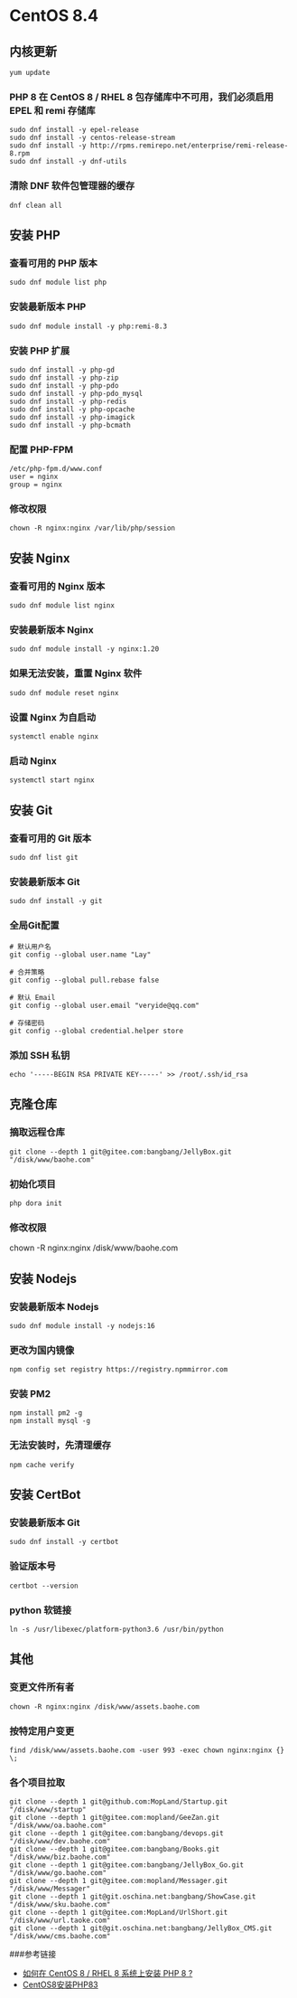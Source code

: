 
# CentOS 8.4

## 内核更新
	yum update

### PHP 8 在 CentOS 8 / RHEL 8 包存储库中不可用，我们必须启用 EPEL 和 remi 存储库
	sudo dnf install -y epel-release
	sudo dnf install -y centos-release-stream
	sudo dnf install -y http://rpms.remirepo.net/enterprise/remi-release-8.rpm
	sudo dnf install -y dnf-utils

### 清除 DNF 软件包管理器的缓存
	dnf clean all

## 安装 PHP

### 查看可用的 PHP 版本
	sudo dnf module list php

### 安装最新版本 PHP
	sudo dnf module install -y php:remi-8.3

### 安装 PHP 扩展
	sudo dnf install -y php-gd
	sudo dnf install -y php-zip
	sudo dnf install -y php-pdo
	sudo dnf install -y php-pdo_mysql
	sudo dnf install -y php-redis
	sudo dnf install -y php-opcache
	sudo dnf install -y php-imagick
	sudo dnf install -y php-bcmath

### 配置 PHP-FPM
	/etc/php-fpm.d/www.conf
	user = nginx
	group = nginx

### 修改权限
	chown -R nginx:nginx /var/lib/php/session

## 安装 Nginx

### 查看可用的 Nginx 版本
	sudo dnf module list nginx

### 安装最新版本 Nginx
	sudo dnf module install -y nginx:1.20

### 如果无法安装，重置 Nginx 软件
	sudo dnf module reset nginx

### 设置 Nginx 为自启动
	systemctl enable nginx

### 启动 Nginx
	systemctl start nginx

## 安装 Git

### 查看可用的 Git 版本
	sudo dnf list git

### 安装最新版本 Git
	sudo dnf install -y git

### 全局Git配置
	# 默认用户名
	git config --global user.name "Lay"

	# 合并策略
	git config --global pull.rebase false
	
	# 默认 Email
	git config --global user.email "veryide@qq.com"
	
	# 存储密码
	git config --global credential.helper store

### 添加 SSH 私钥
	echo '-----BEGIN RSA PRIVATE KEY-----' >> /root/.ssh/id_rsa


## 克隆仓库

### 摘取远程仓库
	git clone --depth 1 git@gitee.com:bangbang/JellyBox.git "/disk/www/baohe.com"

### 初始化项目
	php dora init

### 修改权限
chown -R nginx:nginx /disk/www/baohe.com

## 安装 Nodejs

### 安装最新版本 Nodejs
	sudo dnf module install -y nodejs:16

### 更改为国内镜像
	npm config set registry https://registry.npmmirror.com

### 安装 PM2
	npm install pm2 -g
	npm install mysql -g

### 无法安装时，先清理缓存
	npm cache verify

## 安装 CertBot

### 安装最新版本 Git
	sudo dnf install -y certbot

### 验证版本号
	certbot --version

### python 软链接
	ln -s /usr/libexec/platform-python3.6 /usr/bin/python

## 其他

### 变更文件所有者
	chown -R nginx:nginx /disk/www/assets.baohe.com

### 按特定用户变更
	find /disk/www/assets.baohe.com -user 993 -exec chown nginx:nginx {} \;

### 各个项目拉取
	git clone --depth 1 git@github.com:MopLand/Startup.git "/disk/www/startup"
	git clone --depth 1 git@gitee.com:mopland/GeeZan.git "/disk/www/oa.baohe.com"
	git clone --depth 1 git@gitee.com:bangbang/devops.git "/disk/www/dev.baohe.com"
	git clone --depth 1 git@gitee.com:bangbang/Books.git "/disk/www/biz.baohe.com"
	git clone --depth 1 git@gitee.com:bangbang/JellyBox_Go.git "/disk/www/go.baohe.com"
	git clone --depth 1 git@gitee.com:mopland/Messager.git "/disk/www/Messager"
	git clone --depth 1 git@git.oschina.net:bangbang/ShowCase.git "/disk/www/sku.baohe.com"
	git clone --depth 1 git@gitee.com:MopLand/UrlShort.git "/disk/www/url.taoke.com"
	git clone --depth 1 git@git.oschina.net:bangbang/JellyBox_CMS.git "/disk/www/cms.baohe.com"

###参考链接
- [如何在 CentOS 8 / RHEL 8 系统上安装 PHP 8 ?](https://zhuanlan.zhihu.com/p/615971837)
- [CentOS8安装PHP83](https://blog.csdn.net/tomjk/article/details/134073569)
